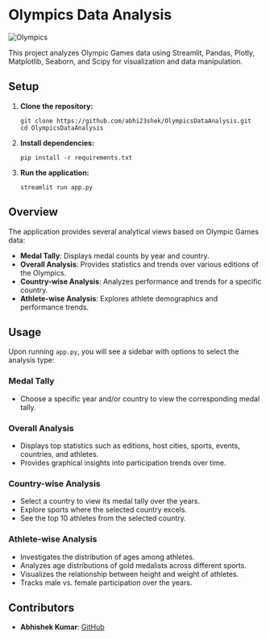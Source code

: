 # Olympics Data Analysis

![Olympics](https://qph.cf2.quoracdn.net/main-qimg-be47d9970e36f45335eb7ec604f8efb1)

This project analyzes Olympic Games data using Streamlit, Pandas, Plotly, Matplotlib, Seaborn, and Scipy for visualization and data manipulation.

## Setup

1. **Clone the repository:**
   ```
   git clone https://github.com/abhi23shek/OlympicsDataAnalysis.git
   cd OlympicsDataAnalysis
   ```

2. **Install dependencies:**
   ```
   pip install -r requirements.txt
   ```

3. **Run the application:**
   ```
   streamlit run app.py
   ```

## Overview

The application provides several analytical views based on Olympic Games data:

- **Medal Tally**: Displays medal counts by year and country.
- **Overall Analysis**: Provides statistics and trends over various editions of the Olympics.
- **Country-wise Analysis**: Analyzes performance and trends for a specific country.
- **Athlete-wise Analysis**: Explores athlete demographics and performance trends.

## Usage

Upon running `app.py`, you will see a sidebar with options to select the analysis type:

### Medal Tally

- Choose a specific year and/or country to view the corresponding medal tally.

### Overall Analysis

- Displays top statistics such as editions, host cities, sports, events, countries, and athletes.
- Provides graphical insights into participation trends over time.

### Country-wise Analysis

- Select a country to view its medal tally over the years.
- Explore sports where the selected country excels.
- See the top 10 athletes from the selected country.

### Athlete-wise Analysis

- Investigates the distribution of ages among athletes.
- Analyzes age distributions of gold medalists across different sports.
- Visualizes the relationship between height and weight of athletes.
- Tracks male vs. female participation over the years.

## Contributors

- **Abhishek Kumar**: [GitHub](https://github.com/abhi23shek)
